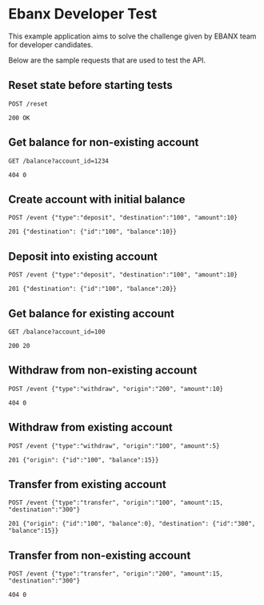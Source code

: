 # Ebanx Developer Test

This example application aims to solve the challenge given by EBANX team for developer candidates.

Below are the sample requests that are used to test the API.

## Reset state before starting tests

```
POST /reset

200 OK
```


## Get balance for non-existing account

```
GET /balance?account_id=1234

404 0
```

## Create account with initial balance

```
POST /event {"type":"deposit", "destination":"100", "amount":10}

201 {"destination": {"id":"100", "balance":10}}
```

## Deposit into existing account

```
POST /event {"type":"deposit", "destination":"100", "amount":10}

201 {"destination": {"id":"100", "balance":20}}
```

## Get balance for existing account

```
GET /balance?account_id=100

200 20
```

## Withdraw from non-existing account

```
POST /event {"type":"withdraw", "origin":"200", "amount":10}

404 0
```

## Withdraw from existing account

```
POST /event {"type":"withdraw", "origin":"100", "amount":5}

201 {"origin": {"id":"100", "balance":15}}
```

## Transfer from existing account

```
POST /event {"type":"transfer", "origin":"100", "amount":15, "destination":"300"}

201 {"origin": {"id":"100", "balance":0}, "destination": {"id":"300", "balance":15}}
```

## Transfer from non-existing account

```
POST /event {"type":"transfer", "origin":"200", "amount":15, "destination":"300"}

404 0
```